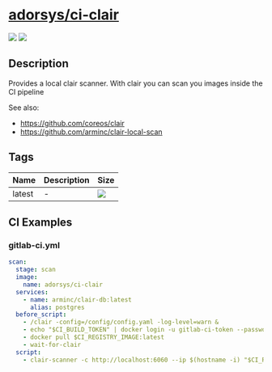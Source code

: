 # [adorsys/ci-clair](https://hub.docker.com/r/adorsys/ci-clair/)

![](https://img.shields.io/docker/pulls/adorsys/ci-clair.svg?logo=docker&style=flat-square)
![](https://img.shields.io/docker/stars/adorsys/ci-clair.svg?logo=docker&style=flat-square)

## Description

Provides a local clair scanner. With clair you can scan you images inside the CI pipeline

See also:

* https://github.com/coreos/clair
* https://github.com/arminc/clair-local-scan

## Tags

| Name | Description | Size |
| ---- | ----------- | ---- |
| latest | - | ![](https://img.shields.io/microbadger/image-size/adorsys/ci-clair.svg?style=flat-square) |


## CI Examples

### gitlab-ci.yml
```yaml
scan:
  stage: scan
  image: 
    name: adorsys/ci-clair
  services:
    - name: arminc/clair-db:latest
      alias: postgres
  before_script:
    - /clair -config=/config/config.yaml -log-level=warn &
    - echo "$CI_BUILD_TOKEN" | docker login -u gitlab-ci-token --password-stdin $CI_REGISTRY
    - docker pull $CI_REGISTRY_IMAGE:latest
    - wait-for-clair
  script:
    - clair-scanner -c http://localhost:6060 --ip $(hostname -i) "$CI_REGISTRY_IMAGE:latest"
```
